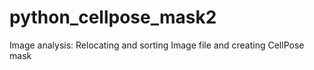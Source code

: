 # python_cellpose_mask2
Image analysis: Relocating and sorting Image file and creating CellPose mask
